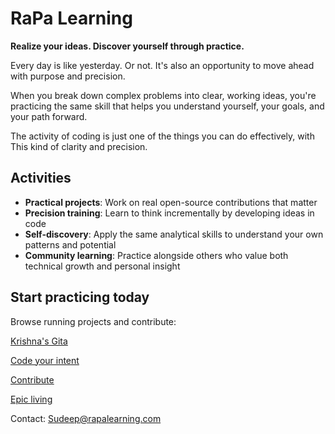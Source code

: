 # RaPa Learning

**Realize your ideas. Discover yourself through practice.**

Every day is like yesterday. Or not. It's also an opportunity to move ahead with purpose and precision.

When you break down complex problems into clear, working ideas, you're practicing the same skill that helps you understand yourself, your goals, and your path forward.

The activity of coding is just one of the things you can do effectively, with This kind of clarity and precision.

## Activities

- **Practical projects**: Work on real open-source contributions that matter
- **Precision training**: Learn to think incrementally by developing ideas in code
- **Self-discovery**: Apply the same analytical skills to understand your own patterns and potential
- **Community learning**: Practice alongside others who value both technical growth and personal insight

## Start practicing today

Browse running projects and contribute:

[Krishna's Gita](krishna-gita.md)

[Code your intent](coding.md)

[Contribute](contribute.md)

[Epic living](epic-living.md)

Contact: [Sudeep@rapalearning.com](mailto:sudeep@rapalearning.com)
